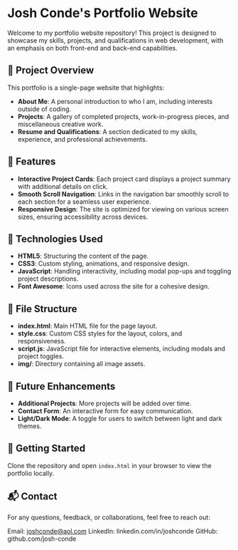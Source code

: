 # Josh Conde's Portfolio Website

Welcome to my portfolio website repository! This project is designed to showcase my skills, projects, and qualifications in web development, with an emphasis on both front-end and back-end capabilities.

## 🌟 Project Overview

This portfolio is a single-page website that highlights:
- **About Me**: A personal introduction to who I am, including interests outside of coding.
- **Projects**: A gallery of completed projects, work-in-progress pieces, and miscellaneous creative work.
- **Resume and Qualifications**: A section dedicated to my skills, experience, and professional achievements.

## 📸 Features

- **Interactive Project Cards**: Each project card displays a project summary with additional details on click.
- **Smooth Scroll Navigation**: Links in the navigation bar smoothly scroll to each section for a seamless user experience.
- **Responsive Design**: The site is optimized for viewing on various screen sizes, ensuring accessibility across devices.

## 🔧 Technologies Used

- **HTML5**: Structuring the content of the page.
- **CSS3**: Custom styling, animations, and responsive design.
- **JavaScript**: Handling interactivity, including modal pop-ups and toggling project descriptions.
- **Font Awesome**: Icons used across the site for a cohesive design.

## 📁 File Structure

- **index.html**: Main HTML file for the page layout.
- **style.css**: Custom CSS styles for the layout, colors, and responsiveness.
- **script.js**: JavaScript file for interactive elements, including modals and project toggles.
- **img/**: Directory containing all image assets.

## 📜 Future Enhancements

- **Additional Projects**: More projects will be added over time.
- **Contact Form**: An interactive form for easy communication.
- **Light/Dark Mode**: A toggle for users to switch between light and dark themes.

## 🚀 Getting Started

Clone the repository and open `index.html` in your browser to view the portfolio locally.

## 📬 Contact

For any questions, feedback, or collaborations, feel free to reach out:

Email: joshconde@aol.com
LinkedIn: linkedin.com/in/joshconde
GitHub: github.com/josh-conde